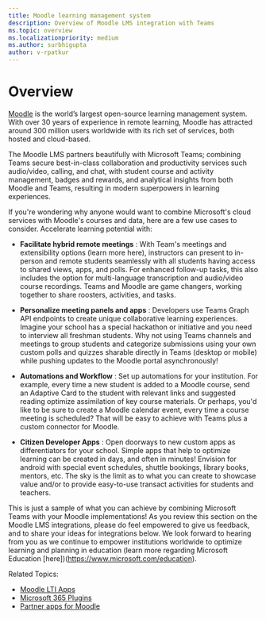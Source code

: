 ```yaml
---
title: Moodle learning management system
description: Overview of Moodle LMS integration with Teams
ms.topic: overview
ms.localizationpriority: medium
ms.author: surbhigupta
author: v-rpatkur
---
```


# Overview

[Moodle](https://moodle.com/about/) is the world’s largest open-source learning management system. With over 30 years of experience in remote learning, Moodle has attracted around 300 million users worldwide with its rich set of services, both hosted and cloud-based.
 
The Moodle LMS partners beautifully with Microsoft Teams; combining Teams secure best-in-class collaboration and productivity services such audio/video, calling, and chat, with student course and activity management, badges and rewards, and analytical insights from both Moodle and Teams, resulting in modern superpowers in learning experiences. 
 
If you're wondering why anyone would want to combine Microsoft's cloud services with Moodle's courses and data, here are a few use cases to consider. Accelerate learning potential with:
 
* **Facilitate hybrid remote meetings** : With Team's meetings and extensibility options (learn more here), instructors can present to in-person and remote students seamlessly with all students having access to shared views, apps, and polls. For enhanced follow-up tasks, this also includes the option for multi-language transcription and audio/video course recordings. Teams and Moodle are game changers, working together to share roosters, activities, and tasks.

* **Personalize meeting panels and apps** : Developers use Teams Graph API endpoints to create unique collaborative learning experiences. Imagine your school has a special hackathon or initiative and you need to interview all freshman students. Why not using Teams channels and meetings to group students and categorize submissions using your own custom polls and quizzes sharable directly in Teams (desktop or mobile) while pushing updates to the Moodle portal asynchronously!

* **Automations and Workflow** : Set up automations for your institution. For example, every time a new student is added to a Moodle course, send an Adaptive Card to the student with relevant links and suggested reading optimize assimilation of key course materials. Or perhaps, you'd like to be sure to create a Moodle calendar event, every time a course meeting is scheduled? That will be easy to achieve with Teams plus a custom connector for Moodle.

* **Citizen Developer Apps** :  Open doorways to new custom apps as differentiators for your school. Simple apps that help to optimize learning can be created in days, and often in minutes! Envision for android with special event schedules, shuttle bookings, library books, mentors, etc. The sky is the limit as to what you can create to showcase value and/or to provide easy-to-use transact activities for students and teachers.
 
This is just a sample of what you can achieve by combining Microsoft Teams with your Moodle implementations! As you review this section on the Moodle LMS integrations, please do feel empowered to give us feedback, and to share your ideas for integrations below. We look forward to hearing from you as we continue to empower institutions worldwide to optimize learning and planning in education (learn more regarding Microsoft Education [here])(https://www.microsoft.com/education).
 
Related Topics:

* [Moodle LTI Apps](moodle-lti-apps.md)
* [Microsoft 365 Plugins](m365-plugins)
* [Partner apps for Moodle](partner-apps-for-moodle.md)
 
